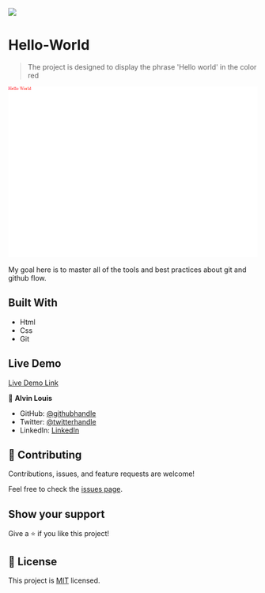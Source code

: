 ![](https://img.shields.io/badge/Microverse-blueviolet)

# Hello-World

> The project is designed to display the phrase 'Hello world' in the color red

![screenshot](./screenshot.png)

My goal here is to master all of the tools and best practices about git and github flow.

## Built With


- Html
- Css
- Git 

## Live Demo

[Live Demo Link](https://raw.githack.com/alvinlouis29/MIcroverse-Hello-world/Project-setup/index.html)


👤 **Alvin Louis**

- GitHub: [@githubhandle](https://github.com/alvinlouis29)
- Twitter: [@twitterhandle](https://twitter.com/louisssegawa)
- LinkedIn: [LinkedIn](https://www.linkedin.com/in/alvin-louis-632026183/)

## 🤝 Contributing

Contributions, issues, and feature requests are welcome!

Feel free to check the [issues page](../../issues/).

## Show your support

Give a ⭐️ if you like this project!

## 📝 License

This project is [MIT](./MIT.md) licensed.
